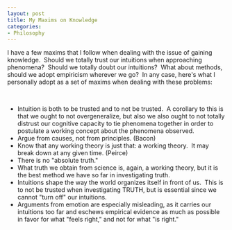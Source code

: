 ```yaml
--- 
layout: post
title: My Maxims on Knowledge
categories:
- Philosophy
---
```

I have a few maxims that I follow when dealing with the issue of gaining knowledge.  Should we totally trust our intuitions when approaching phenomena?  Should we totally doubt our intuitions?  What about methods, should we adopt empiricism wherever we go?  In any case, here's what I personally adopt as a set of maxims when dealing with these problems:<div><br /></div><div><ul><li>Intuition is both to be trusted and to not be trusted.  A corollary to this is that we ought to not overgeneralize, but also we also ought to not totally distrust our cognitive capacity to tie phenomena together in order to postulate a working concept about the phenomena observed.</li><li>Argue from causes, not from principles. (Bacon)</li><li>Know that any working theory is just that: a working theory.  It may break down at any given time. (Peirce)</li><li>There is no "absolute truth."</li><li>What truth we obtain from science is, again, a working theory, but it is the best method we have so far in investigating truth.</li><li>Intuitions shape the way the world organizes itself in front of us.  This is to not be trusted when investigating TRUTH, but is essential since we cannot "turn off" our intuitions.</li><li>Arguments from emotion are especially misleading, as it carries our intuitions too far and eschews empirical evidence as much as possible in favor for what "feels right," and not for what "is right."</li></ul></div>
